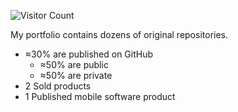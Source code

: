 ![Visitor Count](https://profile-counter.glitch.me/sayfessyd/count.svg)

My portfolio contains dozens of original repositories.
- ≈30% are published on GitHub
  - ≈50% are public
  - ≈50% are private
- 2 Sold products
- 1 Published mobile software product
